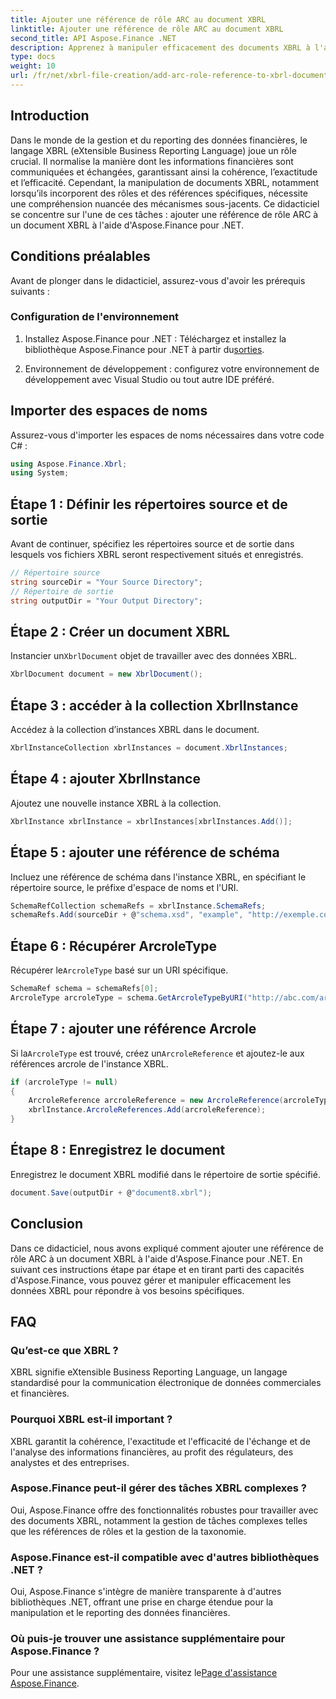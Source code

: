 ```yaml
---
title: Ajouter une référence de rôle ARC au document XBRL
linktitle: Ajouter une référence de rôle ARC au document XBRL
second_title: API Aspose.Finance .NET
description: Apprenez à manipuler efficacement des documents XBRL à l'aide d'Aspose.Finance pour .NET. Ajoutez facilement des références de rôle ARC grâce à des conseils étape par étape.
type: docs
weight: 10
url: /fr/net/xbrl-file-creation/add-arc-role-reference-to-xbrl-document/
---
```

## Introduction
Dans le monde de la gestion et du reporting des données financières, le langage XBRL (eXtensible Business Reporting Language) joue un rôle crucial. Il normalise la manière dont les informations financières sont communiquées et échangées, garantissant ainsi la cohérence, l’exactitude et l’efficacité. Cependant, la manipulation de documents XBRL, notamment lorsqu’ils incorporent des rôles et des références spécifiques, nécessite une compréhension nuancée des mécanismes sous-jacents. Ce didacticiel se concentre sur l'une de ces tâches : ajouter une référence de rôle ARC à un document XBRL à l'aide d'Aspose.Finance pour .NET.
## Conditions préalables
Avant de plonger dans le didacticiel, assurez-vous d'avoir les prérequis suivants :
### Configuration de l'environnement
1.  Installez Aspose.Finance pour .NET : Téléchargez et installez la bibliothèque Aspose.Finance pour .NET à partir du[sorties](https://releases.aspose.com/finance/net/).
   
2. Environnement de développement : configurez votre environnement de développement avec Visual Studio ou tout autre IDE préféré.
## Importer des espaces de noms
Assurez-vous d'importer les espaces de noms nécessaires dans votre code C# :
```csharp
using Aspose.Finance.Xbrl;
using System;
```
## Étape 1 : Définir les répertoires source et de sortie
Avant de continuer, spécifiez les répertoires source et de sortie dans lesquels vos fichiers XBRL seront respectivement situés et enregistrés.
```csharp
// Répertoire source
string sourceDir = "Your Source Directory";
// Répertoire de sortie
string outputDir = "Your Output Directory";
```
## Étape 2 : Créer un document XBRL
 Instancier un`XbrlDocument` objet de travailler avec des données XBRL.
```csharp
XbrlDocument document = new XbrlDocument();
```
## Étape 3 : accéder à la collection XbrlInstance
Accédez à la collection d’instances XBRL dans le document.
```csharp
XbrlInstanceCollection xbrlInstances = document.XbrlInstances;
```
## Étape 4 : ajouter XbrlInstance
Ajoutez une nouvelle instance XBRL à la collection.
```csharp
XbrlInstance xbrlInstance = xbrlInstances[xbrlInstances.Add()];
```
## Étape 5 : ajouter une référence de schéma
Incluez une référence de schéma dans l'instance XBRL, en spécifiant le répertoire source, le préfixe d'espace de noms et l'URI.
```csharp
SchemaRefCollection schemaRefs = xbrlInstance.SchemaRefs;
schemaRefs.Add(sourceDir + @"schema.xsd", "example", "http://exemple.com/xbrl/taxonomy");
```
## Étape 6 : Récupérer ArcroleType
 Récupérer le`ArcroleType` basé sur un URI spécifique.
```csharp
SchemaRef schema = schemaRefs[0];
ArcroleType arcroleType = schema.GetArcroleTypeByURI("http://abc.com/arcrole/footnote-test");
```
## Étape 7 : ajouter une référence Arcrole
 Si la`ArcroleType` est trouvé, créez un`ArcroleReference` et ajoutez-le aux références arcrole de l'instance XBRL.
```csharp
if (arcroleType != null)
{
    ArcroleReference arcroleReference = new ArcroleReference(arcroleType);
    xbrlInstance.ArcroleReferences.Add(arcroleReference);
}
```
## Étape 8 : Enregistrez le document
Enregistrez le document XBRL modifié dans le répertoire de sortie spécifié.
```csharp
document.Save(outputDir + @"document8.xbrl");
```
## Conclusion
Dans ce didacticiel, nous avons expliqué comment ajouter une référence de rôle ARC à un document XBRL à l'aide d'Aspose.Finance pour .NET. En suivant ces instructions étape par étape et en tirant parti des capacités d'Aspose.Finance, vous pouvez gérer et manipuler efficacement les données XBRL pour répondre à vos besoins spécifiques.
## FAQ
### Qu’est-ce que XBRL ?
XBRL signifie eXtensible Business Reporting Language, un langage standardisé pour la communication électronique de données commerciales et financières.
### Pourquoi XBRL est-il important ?
XBRL garantit la cohérence, l'exactitude et l'efficacité de l'échange et de l'analyse des informations financières, au profit des régulateurs, des analystes et des entreprises.
### Aspose.Finance peut-il gérer des tâches XBRL complexes ?
Oui, Aspose.Finance offre des fonctionnalités robustes pour travailler avec des documents XBRL, notamment la gestion de tâches complexes telles que les références de rôles et la gestion de la taxonomie.
### Aspose.Finance est-il compatible avec d'autres bibliothèques .NET ?
Oui, Aspose.Finance s'intègre de manière transparente à d'autres bibliothèques .NET, offrant une prise en charge étendue pour la manipulation et le reporting des données financières.
### Où puis-je trouver une assistance supplémentaire pour Aspose.Finance ?
 Pour une assistance supplémentaire, visitez le[Page d'assistance Aspose.Finance](https://forum.aspose.com/c/finance/43).